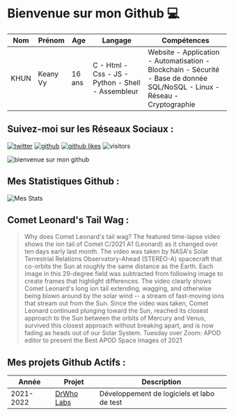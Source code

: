 # Bienvenue sur mon Github 💻
| Nom | Prénom | Age | Langage | Compétences |
|---  |---     |---  |---      |---
| KHUN | Keany Vy | 16 ans | C - Html - Css - JS - Python - Shell - Assembleur | Website - Application - Automatisation - Blockchain - Sécurité - Base de donnée SQL/NoSQL - Linux - Réseau - Cryptographie |

## Suivez-moi sur les Réseaux Sociaux :
[![twitter](https://img.shields.io/twitter/follow/thisiskeanyvy?style=social)](https://twitter.com/thisiskeanyvy)
[![github](https://img.shields.io/github/followers/thisiskeanyvy?style=social)](https://github.com/thisiskeanyvy?tab=followers)
[![github likes](https://img.shields.io/github/stars/thisiskeanyvy?style=social)](https://github.com/thisiskeanyvy)
![visitors](https://visitor-badge.glitch.me/badge?page_id=page.id=thisiskeanyvy.thisiskeanyvy)

![bienvenue sur mon github](https://thisiskeanyvy-hosting.pages.dev/banner.gif)

## Mes Statistiques Github :
![Mes Stats](https://github-readme-stats.vercel.app/api?username=thisiskeanyvy&show_icons=true&theme=radical)

## Comet Leonard's Tail Wag :

> Why does Comet Leonard's tail wag? The featured time-lapse video shows the ion tail of Comet C/2021 A1 (Leonard) as it changed over ten days early last month.  The video was taken by NASA's Solar Terrestrial Relations Observatory-Ahead (STEREO-A) spacecraft that co-orbits the Sun at roughly the same distance as the Earth. Each image in this 29-degree field was subtracted from following image to create frames that highlight differences. The video clearly shows Comet Leonard's long ion tail extending, wagging, and otherwise being blown around by the solar wind -- a stream of fast-moving ions that stream out from the Sun.  Since the video was taken, Comet Leonard continued plunging toward the Sun, reached its closest approach to the Sun between the orbits of Mercury and Venus, survived this closest approach without breaking apart, and is now fading as heads out of our Solar System.   Tuesday over Zoom: APOD editor to present the Best APOD Space Images of 2021

## Mes projets Github Actifs :
| Année | Projet | Description |
|---   |---     |---          |
| 2021-2022 | [DrWho Labs](https://github.com/drwholabs) | Développement de logiciels et labo de test |